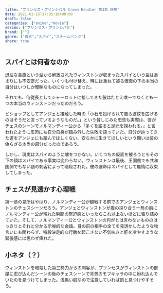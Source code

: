 ```yaml
---
title: "プリンセス・プリンシパル Crown Handler 第1章 感想"
date: 2021-02-15T17:35:18+09:00
draft: false
categories: ["anime","movie"]
series: ["プリンセス・プリンシパル"]
brand: [""]
genre: ["百合","スパイ","スチームパンク"]
share: true
---
```

## スパイとは何者なのか

退屈な貴族という型から解放されたウィンストンが収まったスパイという型はあまりにも不安定だった。いくつも付け替え、時には重ねて被る仮面の下の本当の自分はいつしか曖昧なものになってしまった。  

それでも、侍従長としてシャーロットに接してきた彼はたとえ唯一でなくとも一つの本当のウィンストンだったのだろう。  

ビショップとしてアンジェと接触した時の「小石を投げられて自ら波紋を広げるのはそうだと言っているようなものだ。」という脅しじみた忠告も実際は、彼がチェスのシーンでノルマンディー公から「多くを語ると足元を掬われる。」と言われたように皮肉にも自分自身が踏み外した失敗を語っていた。自分が辿ってきた道をアンジェにも踏んでほしくない、安らかに生きてほしいという願いは彼の偽らざる本当の部分だったのであろう。  

しかし、現実はスパイのように嘘をつかない。いくつもの仮面を被ろうともその下の顔はスパイである事実は変わらない。ウィンストンは最後、王国側でも共和国側でもない謎の刺客によって暗殺された。彼の運命はスパイとして無情に収束してしまった。  

## チェスが見透かす心理戦

第一章の見所はやはり、ノルマンディー公が観戦する前でのアンジェとウィンストンのチェスシーンだろう。アンジェとウィンストンが腹の探り合う一局の前にノルマンディー公が現れた瞬間の緊迫感といったらこれ以上ないほどに張り詰めていた。そして、ノルマンディー公とウィンストンの何がとは言わないもののはっきりとそれと分かる示唆的な会話。目の前の相手の全てを見透かしたような物言いにも関わらず、特段決定的な行動を起こさない不気味さと肝を冷やすような緊張感には思わず痺れた。

## 小ネタ（？）

ウィンストンを暗殺した第三勢力からの刺客が、プリンセスがウィンストンの部屋に忍び込んだシーンの後のチェスシーンで背景のモブキャラの中に紛れ込んでいたのを見つけてしまった。浅黒い肌なので注意していれば割と見つけやすそう。